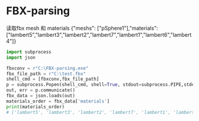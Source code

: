 # FBX-parsing


读取fbx mesh 和 materials 
{"meshs": ["pSphere1"],"materials": ["lambert5","lambert3","lambert2","lambert7","lambert1","lambert6","lambert4"]}

```python
import subprocess
import json

fbxconv = r"C:\FBX-parsing.exe"
fbx_file_path = r"C:\test.fbx"
shell_cmd = [fbxconv,fbx_file_path]
p = subprocess.Popen(shell_cmd, shell=True, stdout=subprocess.PIPE,stderr=subprocess.STDOUT)
out, err = p.communicate()
fbx_data = json.loads(out)
materials_order = fbx_data['materials']
print(materials_order)
# ['lambert5', 'lambert3', 'lambert2', 'lambert7', 'lambert1', 'lambert6', 'lambert4']
```
